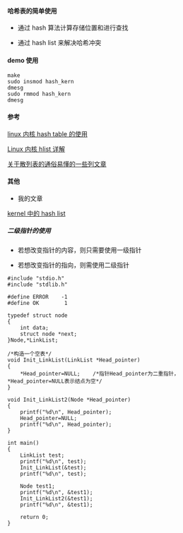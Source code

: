 #### 哈希表的简单使用

* 通过 hash 算法计算存储位置和进行查找

* 通过 hash list 来解决哈希冲突

#### demo 使用

```
make
sudo insmod hash_kern
dmesg
sudo rmmod hash_kern
dmesg
```

#### 参考

[linux 内核 hash table 的使用](http://yupeng0921.blogspot.com/2010/10/linux-hash-table.html?showComment=1350877062473#c3513363701255844366)

[Linux 内核 hlist 详解 ](http://blog.csdn.net/hs794502825/article/details/24597773)

[关于散列表的通俗易懂的一些列文章](http://www.nowamagic.net/academy/detail/3008010)

#### 其他

* 我的文章

[ kernel 中的 hash list  ](https://jffree.github.io/2017/01/08/kernel-%E4%B8%AD%E7%9A%84-hash-list/)

##### 二级指针的使用

* 若想改变指针的内容，则只需要使用一级指针

* 若想改变指针的指向，则需使用二级指针

```
#include "stdio.h"
#include "stdlib.h"

#define ERROR    -1
#define OK        1

typedef struct node
{
    int data;
    struct node *next;   
}Node,*LinkList;

/*构造一个空表*/
void Init_LinkList(LinkList *Head_pointer)
{
    *Head_pointer=NULL;    /*指针Head_pointer为二重指针，*Head_pointer=NULL表示结点为空*/   
}

void Init_LinkList2(Node *Head_pointer)
{
	printf("%d\n", Head_pointer);
    Head_pointer=NULL;    
	printf("%d\n", Head_pointer);
}

int main()
{
	LinkList test;
	printf("%d\n", test);
	Init_LinkList(&test);
	printf("%d\n", test);

	Node test1;
	printf("%d\n", &test1);
	Init_LinkList2(&test1);
	printf("%d\n", &test1);

	return 0;
}
```
